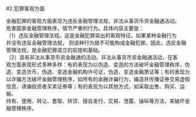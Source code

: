 #2.犯罪客观方面
<p>金融犯罪的客观方面表现为违反金融管理法规，非法从事货币资金融通活动。<br />
      危害国家金融管理秩序，情节严重的行为。具体内容主要是：<br />
      （1）违反金融管理法规。这是金融犯罪突出的客观特征。如果某种金融行为<br />
      并没有违反金融管理法规， 则该种行为就不可能构成金融犯罪。因此，违反金融<br />
      管理法规，是金融犯罪成立的前提和基础。<br />
      （2）具有非法从事货币资金融通的活动。非法从事货币资金融通活动，在客<br />
      观方面表现形式多种多样：有的表现为以伪造、变造的方法破坏金融管理秩序，伪<br />
      造、变造货币，伪造、变造金融机构许可证，伪造、变造金融票证等；有的表现为<br />
      以诈骗方法破坏金融管理秩序，如所有的金融诈骗行为，编造并传播证券交易虚假<br />
      信息，诱骗投资者买卖证券等；有的表现为以其他方式，如采取出售、购买、运输、<br />
      持有、使用、转让、套取、转贷、擅自发行、交易、泄露、操纵等方法，来破坏金<br />
      融管理秩序。<br />
      <br />
    </p>